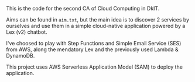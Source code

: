 This is the code for the second CA of Cloud Computing in DkIT.

Aims can be found in `aim.txt`, but the main idea is to discover 2 services by ourselves and use them in a simple cloud-native application powered by a Lex (v2) chatbot.

I've choosed to play with Step Functions and Simple Email Service (SES) from AWS, along the mendatory Lex and the previously used Lambda & DynamoDB.

This project uses AWS Serverless Application Model (SAM) to deploy the application.